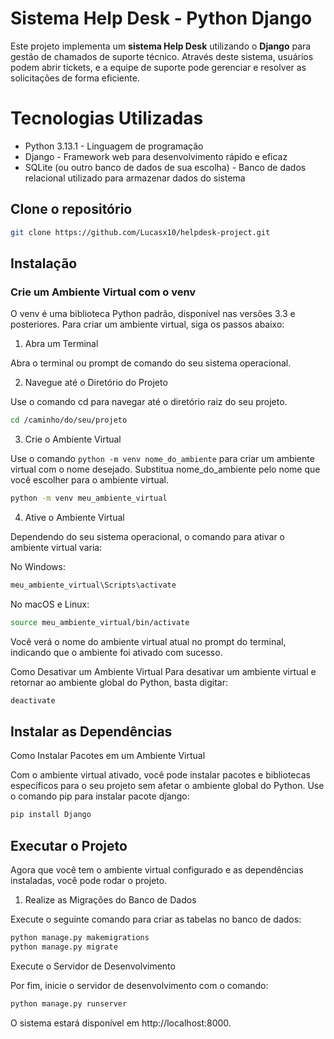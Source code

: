 # Sistema Help Desk - Python Django

Este projeto implementa um **sistema Help Desk** utilizando o **Django** para gestão de chamados de suporte técnico. Através deste sistema, usuários podem abrir tickets, e a equipe de suporte pode gerenciar e resolver as solicitações de forma eficiente.

# Tecnologias Utilizadas
- Python 3.13.1 - Linguagem de programação
- Django - Framework web para desenvolvimento rápido e eficaz
- SQLite (ou outro banco de dados de sua escolha) - Banco de dados relacional utilizado para armazenar dados do sistema

## Clone o repositório 

```bash
git clone https://github.com/Lucasx10/helpdesk-project.git
```

## Instalação

### Crie um Ambiente Virtual com o venv
O venv é uma biblioteca Python padrão, disponível nas versões 3.3 e posteriores. Para criar um ambiente virtual, siga os passos abaixo:

1. Abra um Terminal

Abra o terminal ou prompt de comando do seu sistema operacional.

2. Navegue até o Diretório do Projeto

Use o comando cd para navegar até o diretório raiz do seu projeto.
```bash
cd /caminho/do/seu/projeto
```

3. Crie o Ambiente Virtual

Use o comando `python -m venv nome_do_ambiente` para criar um ambiente virtual com o nome desejado. Substitua nome_do_ambiente pelo nome que você escolher para o ambiente virtual.

```bash
python -m venv meu_ambiente_virtual
```

4. Ative o Ambiente Virtual

Dependendo do seu sistema operacional, o comando para ativar o ambiente virtual varia:

No Windows:

```bash
meu_ambiente_virtual\Scripts\activate
```

No macOS e Linux:
```bash
source meu_ambiente_virtual/bin/activate
```

Você verá o nome do ambiente virtual atual no prompt do terminal, indicando que o ambiente foi ativado com sucesso.

Como Desativar um Ambiente Virtual
Para desativar um ambiente virtual e retornar ao ambiente global do Python, basta digitar:

```bash
deactivate
```
## Instalar as Dependências
Como Instalar Pacotes em um Ambiente Virtual

Com o ambiente virtual ativado, você pode instalar pacotes e bibliotecas específicos para o seu projeto sem afetar o ambiente global do Python. Use o comando pip para instalar pacote django:

```bash
pip install Django
```

## Executar o Projeto
Agora que você tem o ambiente virtual configurado e as dependências instaladas, você pode rodar o projeto.

1. Realize as Migrações do Banco de Dados

Execute o seguinte comando para criar as tabelas no banco de dados:

```bash
python manage.py makemigrations
python manage.py migrate
```

Execute o Servidor de Desenvolvimento

Por fim, inicie o servidor de desenvolvimento com o comando:

```bash
python manage.py runserver
```
O sistema estará disponível em http://localhost:8000.
